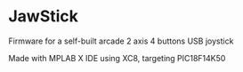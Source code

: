 # JawStick
Firmware for a self-built arcade 2 axis 4 buttons USB joystick

Made with MPLAB X IDE using XC8, targeting PIC18F14K50
